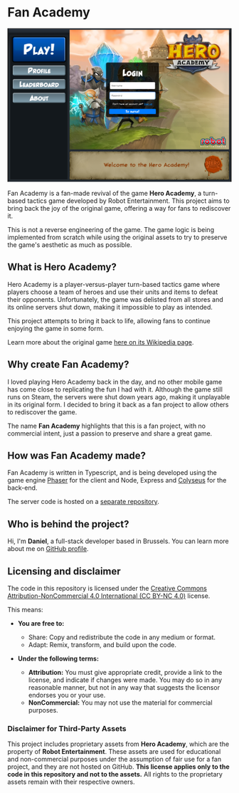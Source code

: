 # Fan Academy

<p align="center">
<img src="./readmeImage.png" alt="Fan Academy screenshot" width="600" height="auto">
</p>

Fan Academy is a fan-made revival of the game **Hero Academy**, a turn-based tactics game developed by Robot Entertainment. This project aims to bring back the joy of the original game, offering a way for fans to rediscover it.

This is not a reverse engineering of the game. The game logic is being implemented from scratch while using the original assets to try to preserve the game's aesthetic as much as possible.

## What is Hero Academy?

Hero Academy is a player-versus-player turn-based tactics game where players choose a team of heroes and use their units and items to defeat their opponents. Unfortunately, the game was delisted from all stores and its online servers shut down, making it impossible to play as intended.

This project attempts to bring it back to life, allowing fans to continue enjoying the game in some form.

Learn more about the original game [here on its Wikipedia page](https://en.wikipedia.org/wiki/Hero_Academy).

## Why create Fan Academy?

I loved playing Hero Academy back in the day, and no other mobile game has come close to replicating the fun I had with it. Although the game still runs on Steam, the servers were shut down years ago, making it unplayable in its original form. I decided to bring it back as a fan project to allow others to rediscover the game.

The name **Fan Academy** highlights that this is a fan project, with no commercial intent, just a passion to preserve and share a great game.

## How was Fan Academy made?

Fan Academy is written in Typescript, and is being developed using the game engine [Phaser](https://phaser.io/) for the client and Node, Express and [Colyseus](https://colyseus.io/) for the back-end.

The server code is hosted on a [separate repository](https://github.com/Dan-DH/fan-academy-be).

## Who is behind the project?

Hi, I'm **Daniel**, a full-stack developer based in Brussels. You can learn more about me on [GitHub profile](https://github.com/Dan-DH).

## Licensing and disclaimer

The code in this repository is licensed under the [Creative Commons Attribution-NonCommercial 4.0 International (CC BY-NC 4.0)](https://creativecommons.org/licenses/by-nc/4.0/) license.

This means:
- **You are free to:**
  - Share: Copy and redistribute the code in any medium or format.
  - Adapt: Remix, transform, and build upon the code.

- **Under the following terms:**
  - **Attribution:** You must give appropriate credit, provide a link to the license, and indicate if changes were made. You may do so in any reasonable manner, but not in any way that suggests the licensor endorses you or your use.
  - **NonCommercial:** You may not use the material for commercial purposes.

### **Disclaimer for Third-Party Assets**

This project includes proprietary assets from **Hero Academy**, which are the property of **Robot Entertainment**. These assets are used for educational and non-commercial purposes under the assumption of fair use for a fan project, and they are not hosted on GitHub. **This license applies only to the code in this repository and not to the assets.** All rights to the proprietary assets remain with their respective owners.
